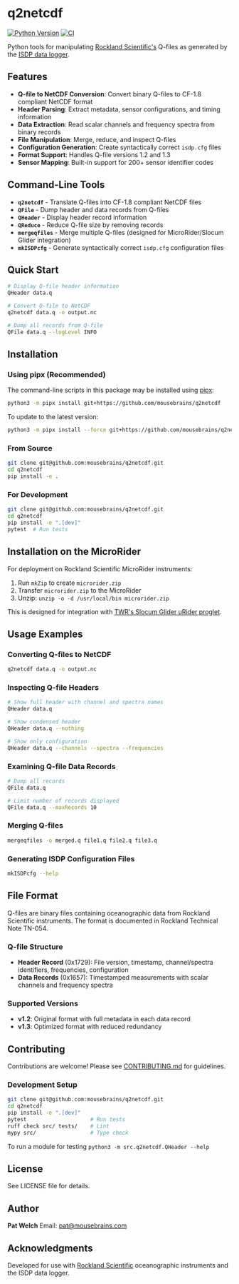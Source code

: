 # q2netcdf

[![Python Version](https://img.shields.io/badge/python-3.10+-blue.svg)](https://www.python.org/downloads/)
[![CI](https://github.com/mousebrains/q2netcdf/actions/workflows/ci.yml/badge.svg)](https://github.com/mousebrains/q2netcdf/actions/workflows/ci.yml)

Python tools for manipulating [Rockland Scientific's](https://rocklandscientific.com) Q-files as generated by the [ISDP data logger](https://rocklandscientific.com/news/rockland-data-logger/).

## Features

- **Q-file to NetCDF Conversion**: Convert binary Q-files to CF-1.8 compliant NetCDF format
- **Header Parsing**: Extract metadata, sensor configurations, and timing information
- **Data Extraction**: Read scalar channels and frequency spectra from binary records
- **File Manipulation**: Merge, reduce, and inspect Q-files
- **Configuration Generation**: Create syntactically correct `isdp.cfg` files
- **Format Support**: Handles Q-file versions 1.2 and 1.3
- **Sensor Mapping**: Built-in support for 200+ sensor identifier codes

## Command-Line Tools

- **`q2netcdf`** - Translate Q-files into CF-1.8 compliant NetCDF files
- **`QFile`** - Dump header and data records from Q-files
- **`QHeader`** - Display header record information
- **`QReduce`** - Reduce Q-file size by removing records
- **`mergeqfiles`** - Merge multiple Q-files (designed for MicroRider/Slocum Glider integration)
- **`mkISDPcfg`** - Generate syntactically correct `isdp.cfg` configuration files

## Quick Start

```bash
# Display Q-file header information
QHeader data.q

# Convert Q-file to NetCDF
q2netcdf data.q -o output.nc

# Dump all records from Q-file
QFile data.q --logLevel INFO
```

## Installation

### Using pipx (Recommended)

The command-line scripts in this package may be installed using [pipx](https://pipx.pypa.io/stable/installation/):

```bash
python3 -m pipx install git+https://github.com/mousebrains/q2netcdf
```

To update to the latest version:

```bash
python3 -m pipx install --force git+https://github.com/mousebrains/q2netcdf
```

### From Source

```bash
git clone git@github.com:mousebrains/q2netcdf.git
cd q2netcdf
pip install -e .
```

### For Development

```bash
git clone git@github.com:mousebrains/q2netcdf.git
cd q2netcdf
pip install -e ".[dev]"
pytest  # Run tests
```

## Installation on the MicroRider

For deployment on Rockland Scientific MicroRider instruments:

1. Run `mkZip` to create `microrider.zip`
2. Transfer `microrider.zip` to the MicroRider
3. Unzip: `unzip -o -d /usr/local/bin microrider.zip`

This is designed for integration with [TWR's Slocum Glider uRider proglet](https://www.teledynemarine.com/brands/webb-research/slocum-glider).

## Usage Examples

### Converting Q-files to NetCDF

```bash
q2netcdf data.q -o output.nc
```

### Inspecting Q-file Headers

```bash
# Show full header with channel and spectra names
QHeader data.q

# Show condensed header
QHeader data.q --nothing

# Show only configuration
QHeader data.q --channels --spectra --frequencies
```

### Examining Q-file Data Records

```bash
# Dump all records
QFile data.q

# Limit number of records displayed
QFile data.q --maxRecords 10
```

### Merging Q-files

```bash
mergeqfiles -o merged.q file1.q file2.q file3.q
```

### Generating ISDP Configuration Files

```bash
mkISDPcfg --help
```

## File Format

Q-files are binary files containing oceanographic data from Rockland Scientific instruments. The format is documented in Rockland Technical Note TN-054.

### Q-file Structure
- **Header Record** (0x1729): File version, timestamp, channel/spectra identifiers, frequencies, configuration
- **Data Records** (0x1657): Timestamped measurements with scalar channels and frequency spectra

### Supported Versions
- **v1.2**: Original format with full metadata in each data record
- **v1.3**: Optimized format with reduced redundancy

## Contributing

Contributions are welcome! Please see [CONTRIBUTING.md](CONTRIBUTING.md) for guidelines.

### Development Setup

```bash
git clone git@github.com:mousebrains/q2netcdf.git
cd q2netcdf
pip install -e ".[dev]"
pytest                    # Run tests
ruff check src/ tests/    # Lint
mypy src/                 # Type check
```

To run a module for testing `python3 -m src.q2netcdf.QHeader --help`

## License

See LICENSE file for details.

## Author

**Pat Welch**
Email: pat@mousebrains.com

## Acknowledgments

Developed for use with [Rockland Scientific](https://rocklandscientific.com) oceanographic instruments and the ISDP data logger.

